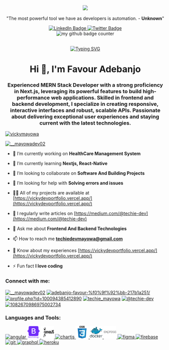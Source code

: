 <html>
  <link rel="stylesheet" href="https://cdn.jsdelivr.net/gh/devicons/devicon@v2.15.1/devicon.min.css">

  <div id="header" align="center">
    <img src="https://media.giphy.com/media/3Xw8jY3zbFRtFd6eK8/giphy.gif" width="100"/>
  </div>

  <p align="center">"The most powerful tool we have as developers is automation. - <strong>Unknown</strong>"</p>

  <div id="badges" align="center">
    <a target="_blank" href="https://www.linkedin.com/in/adebanjo-favour-%f0%9f%92%bb-217b1a251/">
      <img src="https://img.shields.io/badge/LinkedIn-blue?style=for-the-badge&logo=linkedin&logoColor=white" alt="LinkedIn Badge"/>
    </a>
    <a target="_blank" href="https://twitter.com/__mayowadev02">
      <img src="https://img.shields.io/badge/Twitter-blue?style=for-the-badge&logo=twitter&logoColor=white" alt="Twitter Badge"/>
    </a>
  </div>
  <div id="header" align="center">
  <img src="https://komarev.com/ghpvc/?username=vickymayowa&style=flat-square&color=blue" alt="my github badge counter" />
  </div>
  <br />

  <p align="center">
    <a href="https://git.io/typing-svg"><img src="https://readme-typing-svg.demolab.com?font=FFF+Tusj&center=true&width=380&height=50&duration=4000&pause=1000&lines=Hi%2C+My+name+is+Favour.;Hit+me+up+for+Devops+projects.;I'm+open+to+learning." alt="Typing SVG" /></a>
  </p>

<h1 align="center">Hi 👋, I'm Favour Adebanjo</h1>
<h3 align="center">Experienced MERN Stack Developer with a strong proficiency in Next.js, leveraging its powerful features to build high-performance web applications. Skilled in frontend and backend development, I specialize in creating responsive, interactive interfaces and robust, scalable APIs. Passionate about delivering exceptional user experiences and staying current with the latest technologies.</h3>

<p align="left"> <a href="https://github.com/ryo-ma/github-profile-trophy"><img src="https://github-profile-trophy.vercel.app/?username=vickymayowa" alt="vickymayowa" /></a> </p>

<p align="left"> <a href="https://twitter.com/__mayowadev02" target="blank"><img src="https://img.shields.io/twitter/follow/__mayowadev02?logo=twitter&style=for-the-badge" alt="__mayowadev02" /></a> </p>

- 🔭 I’m currently working on **HealthCare Management System**

- 🌱 I’m currently learning **Nextjs, React-Native**

- 👯 I’m looking to collaborate on **Software And Building Projects**

- 🤝 I’m looking for help with **Solving errors and issues**

- 👨‍💻 All of my projects are available at [https://vickydevportfolio.vercel.app/](https://vickydevportfolio.vercel.app/)

- 📝 I regularly write articles on [https://medium.com/@techie-dev](https://medium.com/@techie-dev)

- 💬 Ask me about **Frontend And Backend Technologies**

- 📫 How to reach me **techiedevmayowa@gmail.com**

- 📄 Know about my experiences [https://vickydevportfolio.vercel.app/](https://vickydevportfolio.vercel.app/)

- ⚡ Fun fact **I love coding**

<h3 align="left">Connect with me:</h3>
<p align="left">
<a href="https://twitter.com/__mayowadev02" target="blank"><img align="center" src="https://raw.githubusercontent.com/rahuldkjain/github-profile-readme-generator/master/src/images/icons/Social/twitter.svg" alt="__mayowadev02" height="30" width="40" /></a>
<a href="https://linkedin.com/in/adebanjo-favour-%f0%9f%92%bb-217b1a251/" target="blank"><img align="center" src="https://raw.githubusercontent.com/rahuldkjain/github-profile-readme-generator/master/src/images/icons/Social/linked-in-alt.svg" alt="adebanjo-favour-%f0%9f%92%bb-217b1a251/" height="30" width="40" /></a>
<a href="https://fb.com/profile.php?id=100094385412890" target="blank"><img align="center" src="https://raw.githubusercontent.com/rahuldkjain/github-profile-readme-generator/master/src/images/icons/Social/facebook.svg" alt="profile.php?id=100094385412890" height="30" width="40" /></a>
<a href="https://instagram.com/techie_mayowa" target="blank"><img align="center" src="https://raw.githubusercontent.com/rahuldkjain/github-profile-readme-generator/master/src/images/icons/Social/instagram.svg" alt="techie_mayowa" height="30" width="40" /></a>
<a href="https://medium.com/@techie-dev" target="blank"><img align="center" src="https://raw.githubusercontent.com/rahuldkjain/github-profile-readme-generator/master/src/images/icons/Social/medium.svg" alt="@techie-dev" height="30" width="40" /></a>
<a href="https://discord.gg/1082670986975002734" target="blank"><img align="center" src="https://raw.githubusercontent.com/rahuldkjain/github-profile-readme-generator/master/src/images/icons/Social/discord.svg" alt="1082670986975002734" height="30" width="40" /></a>
</p>

<h3 align="left">Languages and Tools:</h3>
<p align="left">
  <a href="https://angular.io" target="_blank" rel="noreferrer"> <img src="https://angular.io/assets/images/logos/angular/angular.svg" alt="angular" width="40" height="40"/> </a>
  <a href="https://getbootstrap.com" target="_blank" rel="noreferrer"> <img src="https://raw.githubusercontent.com/devicons/devicon/master/icons/bootstrap/bootstrap-plain-wordmark.svg" alt="bootstrap" width="40" height="40"/> </a>
  <a href="https://canvasjs.com" target="_blank" rel="noreferrer"> <img src="https://raw.githubusercontent.com/Hardik0307/Hardik0307/master/assets/canvasjs-charts.svg" alt="canvasjs" width="40" height="40"/> </a>
  <a href="https://www.chartjs.org" target="_blank" rel="noreferrer"> <img src="https://www.chartjs.org/media/logo-title.svg" alt="chartjs" width="40" height="40"/> </a>
  <a href="https://www.w3schools.com/css/" target="_blank" rel="noreferrer"> <img src="https://raw.githubusercontent.com/devicons/devicon/master/icons/css3/css3-original-wordmark.svg" alt="css3" width="40" height="40"/> </a>
  <a href="https://www.docker.com/" target="_blank" rel="noreferrer"> <img src="https://raw.githubusercontent.com/devicons/devicon/master/icons/docker/docker-original-wordmark.svg" alt="docker" width="40" height="40"/> </a>
  <a href="https://expressjs.com" target="_blank" rel="noreferrer"> <img src="https://raw.githubusercontent.com/devicons/devicon/master/icons/express/express-original-wordmark.svg" alt="express" width="40" height="40"/> </a>
  <a href="https://www.figma.com/" target="_blank" rel="noreferrer"> <img src="https://www.vectorlogo.zone/logos/figma/figma-icon.svg" alt="figma" width="40" height="40"/> </a>
  <a href="https://firebase.google.com/" target="_blank" rel="noreferrer"> <img src="https://www.vectorlogo.zone/logos/firebase/firebase-icon.svg" alt="firebase" width="40" height="40"/> </a>
  <a href="https://git-scm.com/" target="_blank" rel="noreferrer"> <img src="https://www.vectorlogo.zone/logos/git-scm/git-scm-icon.svg" alt="git" width="40" height="40"/> </a>
  <a href="https://graphql.org" target="_blank" rel="noreferrer"> <img src="https://www.vectorlogo.zone/logos/graphql/graphql-icon.svg" alt="graphql" width="40" height="40"/> </a>
  <a href="https://heroku.com" target="_blank" rel="noreferrer"> <img src="https://www.vectorlogo.zone/logos/heroku/heroku-icon.svg" alt="heroku" width="40" height="40"/> </a>
